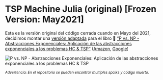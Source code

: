 # TSP Machine Julia (original) [Frozen Version: May2021]

Esta es la versión original del código cerrada cuando en Mayo del 2021, decidimos montar una [versión adaptada](https://github.com/ricardombiot/book-tsp-machine-julia) para el libro :blue_book: [“P vs. NP - Abstracciones Exponenciales: Aplicación de las abstracciones exponenciales a los problemas HC & TSP”](https://ricardombiot.com/libros/abstracciones_exponenciales/)  ([Amazon](https://amzn.to/3CvudQZ), [Google](https://play.google.com/store/books/details?id=GEmJEAAAQBAJ))

![P vs. NP - Abstracciones Exponenciales: Aplicación de las abstracciones exponenciales a los problemas HC & TSP](https://ricardombiot.com/static/abstracciones_exponenciales_frontcover_forweb.png)

<sub>*Advertencia: En el repositorio se pueden encontrar multiples spaiks y código muerto.*</sub>

